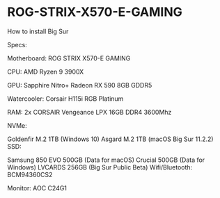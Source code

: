 # ROG-STRIX-X570-E-GAMING
How to install Big Sur

Specs:

Motherboard: ROG STRIX X570-E GAMING

CPU: AMD Ryzen 9 3900X

GPU: Sapphire Nitro+ Radeon RX 590 8GB GDDR5

Watercooler: Corsair H115i RGB Platinum

RAM: 2x CORSAIR Vengeance LPX 16GB DDR4 3600Mhz

NVMe:

Goldenfir M.2 1TB (Windows 10)
Asgard M.2 1TB (macOS Big Sur 11.2.2)
SSD:

Samsung 850 EVO 500GB (Data for macOS)
Crucial 500GB (Data for Windows)
LVCARDS 256GB (Big Sur Public Beta)
Wifi/Bluetooth: BCM94360CS2

Monitor: AOC C24G1
